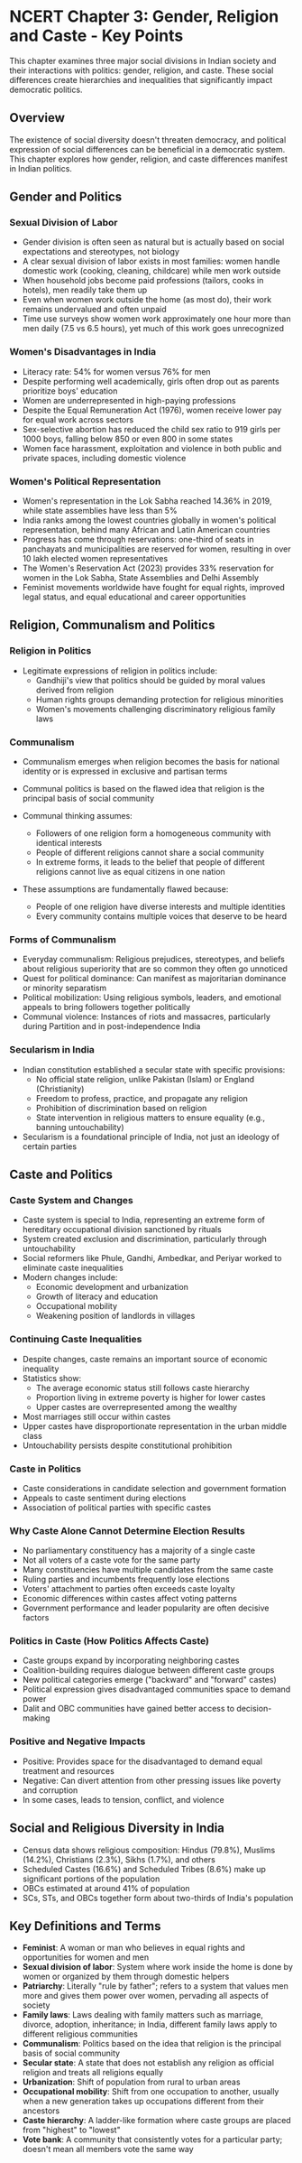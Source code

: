 # NCERT Chapter 3: Gender, Religion and Caste - Key Points

This chapter examines three major social divisions in Indian society and their interactions with politics: gender, religion, and caste. These social differences create hierarchies and inequalities that significantly impact democratic politics.

## Overview

The existence of social diversity doesn't threaten democracy, and political expression of social differences can be beneficial in a democratic system. This chapter explores how gender, religion, and caste differences manifest in Indian politics.

## Gender and Politics

### Sexual Division of Labor

- Gender division is often seen as natural but is actually based on social expectations and stereotypes, not biology
- A clear sexual division of labor exists in most families: women handle domestic work (cooking, cleaning, childcare) while men work outside
- When household jobs become paid professions (tailors, cooks in hotels), men readily take them up
- Even when women work outside the home (as most do), their work remains undervalued and often unpaid
- Time use surveys show women work approximately one hour more than men daily (7.5 vs 6.5 hours), yet much of this work goes unrecognized

### Women's Disadvantages in India

- Literacy rate: 54% for women versus 76% for men
- Despite performing well academically, girls often drop out as parents prioritize boys' education
- Women are underrepresented in high-paying professions
- Despite the Equal Remuneration Act (1976), women receive lower pay for equal work across sectors
- Sex-selective abortion has reduced the child sex ratio to 919 girls per 1000 boys, falling below 850 or even 800 in some states
- Women face harassment, exploitation and violence in both public and private spaces, including domestic violence

### Women's Political Representation

- Women's representation in the Lok Sabha reached 14.36% in 2019, while state assemblies have less than 5%
- India ranks among the lowest countries globally in women's political representation, behind many African and Latin American countries
- Progress has come through reservations: one-third of seats in panchayats and municipalities are reserved for women, resulting in over 10 lakh elected women representatives
- The Women's Reservation Act (2023) provides 33% reservation for women in the Lok Sabha, State Assemblies and Delhi Assembly
- Feminist movements worldwide have fought for equal rights, improved legal status, and equal educational and career opportunities

## Religion, Communalism and Politics

### Religion in Politics

- Legitimate expressions of religion in politics include:
  - Gandhiji's view that politics should be guided by moral values derived from religion
  - Human rights groups demanding protection for religious minorities
  - Women's movements challenging discriminatory religious family laws

### Communalism

- Communalism emerges when religion becomes the basis for national identity or is expressed in exclusive and partisan terms
- Communal politics is based on the flawed idea that religion is the principal basis of social community
- Communal thinking assumes:
  - Followers of one religion form a homogeneous community with identical interests
  - People of different religions cannot share a social community
  - In extreme forms, it leads to the belief that people of different religions cannot live as equal citizens in one nation

- These assumptions are fundamentally flawed because:
  - People of one religion have diverse interests and multiple identities
  - Every community contains multiple voices that deserve to be heard

### Forms of Communalism

- Everyday communalism: Religious prejudices, stereotypes, and beliefs about religious superiority that are so common they often go unnoticed
- Quest for political dominance: Can manifest as majoritarian dominance or minority separatism
- Political mobilization: Using religious symbols, leaders, and emotional appeals to bring followers together politically
- Communal violence: Instances of riots and massacres, particularly during Partition and in post-independence India

### Secularism in India

- Indian constitution established a secular state with specific provisions:
  - No official state religion, unlike Pakistan (Islam) or England (Christianity)
  - Freedom to profess, practice, and propagate any religion
  - Prohibition of discrimination based on religion
  - State intervention in religious matters to ensure equality (e.g., banning untouchability)
- Secularism is a foundational principle of India, not just an ideology of certain parties

## Caste and Politics

### Caste System and Changes

- Caste system is special to India, representing an extreme form of hereditary occupational division sanctioned by rituals
- System created exclusion and discrimination, particularly through untouchability
- Social reformers like Phule, Gandhi, Ambedkar, and Periyar worked to eliminate caste inequalities
- Modern changes include:
  - Economic development and urbanization
  - Growth of literacy and education
  - Occupational mobility
  - Weakening position of landlords in villages

### Continuing Caste Inequalities

- Despite changes, caste remains an important source of economic inequality
- Statistics show:
  - The average economic status still follows caste hierarchy
  - Proportion living in extreme poverty is higher for lower castes
  - Upper castes are overrepresented among the wealthy
- Most marriages still occur within castes
- Upper castes have disproportionate representation in the urban middle class
- Untouchability persists despite constitutional prohibition

### Caste in Politics

- Caste considerations in candidate selection and government formation
- Appeals to caste sentiment during elections
- Association of political parties with specific castes

### Why Caste Alone Cannot Determine Election Results

- No parliamentary constituency has a majority of a single caste
- Not all voters of a caste vote for the same party
- Many constituencies have multiple candidates from the same caste
- Ruling parties and incumbents frequently lose elections
- Voters' attachment to parties often exceeds caste loyalty
- Economic differences within castes affect voting patterns
- Government performance and leader popularity are often decisive factors

### Politics in Caste (How Politics Affects Caste)

- Caste groups expand by incorporating neighboring castes
- Coalition-building requires dialogue between different caste groups
- New political categories emerge ("backward" and "forward" castes)
- Political expression gives disadvantaged communities space to demand power
- Dalit and OBC communities have gained better access to decision-making

### Positive and Negative Impacts

- Positive: Provides space for the disadvantaged to demand equal treatment and resources
- Negative: Can divert attention from other pressing issues like poverty and corruption
- In some cases, leads to tension, conflict, and violence

## Social and Religious Diversity in India

- Census data shows religious composition: Hindus (79.8%), Muslims (14.2%), Christians (2.3%), Sikhs (1.7%), and others
- Scheduled Castes (16.6%) and Scheduled Tribes (8.6%) make up significant portions of the population
- OBCs estimated at around 41% of population
- SCs, STs, and OBCs together form about two-thirds of India's population

## Key Definitions and Terms

- **Feminist**: A woman or man who believes in equal rights and opportunities for women and men
- **Sexual division of labor**: System where work inside the home is done by women or organized by them through domestic helpers
- **Patriarchy**: Literally "rule by father"; refers to a system that values men more and gives them power over women, pervading all aspects of society
- **Family laws**: Laws dealing with family matters such as marriage, divorce, adoption, inheritance; in India, different family laws apply to different religious communities
- **Communalism**: Politics based on the idea that religion is the principal basis of social community
- **Secular state**: A state that does not establish any religion as official religion and treats all religions equally
- **Urbanization**: Shift of population from rural to urban areas
- **Occupational mobility**: Shift from one occupation to another, usually when a new generation takes up occupations different from their ancestors
- **Caste hierarchy**: A ladder-like formation where caste groups are placed from "highest" to "lowest"
- **Vote bank**: A community that consistently votes for a particular party; doesn't mean all members vote the same way